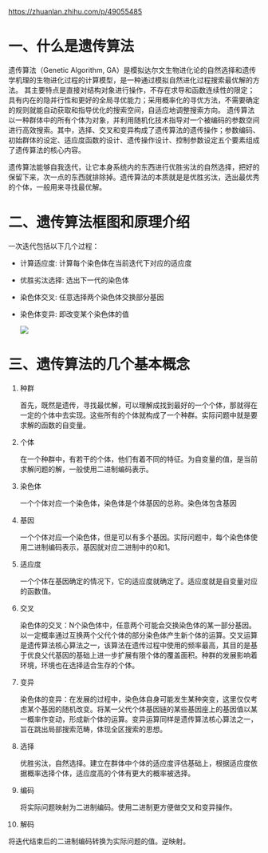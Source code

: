 https://zhuanlan.zhihu.com/p/49055485
# 一、什么是遗传算法
遗传算法（Genetic Algorithm, GA）是模拟达尔文生物进化论的自然选择和遗传学机理的生物进化过程的计算模型，是一种通过模拟自然进化过程搜索最优解的方法。
其主要特点是直接对结构对象进行操作，不存在求导和函数连续性的限定；具有内在的隐并行性和更好的全局寻优能力；采用概率化的寻优方法，不需要确定的规则就能自动获取和指导优化的搜索空间，自适应地调整搜索方向。
遗传算法以一种群体中的所有个体为对象，并利用随机化技术指导对一个被编码的参数空间进行高效搜索。其中，选择、交叉和变异构成了遗传算法的遗传操作；参数编码、初始群体的设定、适应度函数的设计、遗传操作设计、控制参数设定五个要素组成了遗传算法的核心内容。

遗传算法能够自我迭代，让它本身系统内的东西进行优胜劣汰的自然选择，把好的保留下来，次一点的东西就排除掉。遗传算法的本质就是是优胜劣汰，选出最优秀的个体，一般用来寻找最优解。
# 二、遗传算法框图和原理介绍
一次迭代包括以下几个过程：

* 计算适应度: 计算每个染色体在当前迭代下对应的适应度
* 优胜劣汰选择: 选出下一代的染色体
* 染色体交叉: 任意选择两个染色体交换部分基因
* 染色体变异: 即改变某个染色体的值

   ![](./ga.png)
  
# 三、遗传算法的几个基本概念

1. 种群

    首先，既然是遗传，寻找最优解，可以理解成找到最好的一个个体，那就得在一定的个体中去实现。这些所有的个体就构成了一个种群。实际问题中就是要求解的函数的自变量。

2. 个体

    在一个种群中，有若干的个体，他们有着不同的特征。为自变量的值，是当前求解问题的解，一般使用二进制编码表示。

3. 染色体

    一个个体对应一个染色体，染色体是个体基因的总称。染色体包含基因

4. 基因

    一个个体对应一个染色体，但是可以有多个基因。实际问题中，每个染色体使用二进制编码表示，基因就对应二进制中的0和1。

5. 适应度

    一个个体在基因确定的情况下，它的适应度就确定了。适应度就是自变量对应的函数值。

6. 交叉

    染色体的交叉：N个染色体中，任意两个可能会交换染色体的某一部分基因。以一定概率通过互换两个父代个体的部分染色体产生新个体的运算。交叉运算是遗传算法核心算法之一，该算法在遗传过程中使用的频率最高，其目的是基于优良父代基因的基础上进一步扩展有限个体的覆盖面积。种群的发展影响着环境，环境也在选择适合生存的个体。

7. 变异

    染色体的变异：在发展的过程中，染色体自身可能发生某种突变，这里仅仅考虑某个基因的随机改变。将某一父代个体基因链的某些基因座上的基因值以某一概率作变动，形成新个体的运算。变异运算同样是遗传算法核心算法之一，旨在跳出局部搜索范畴，体现全区搜索的思想。

8. 选择

    优胜劣汰，自然选择。建立在群体中个体的适应度评估基础上，根据适应度依据概率选择个体，适应度高的个体有更大的概率被选择。

9. 编码
   
   将实际问题映射为二进制编码。使用二进制更方便做交叉和变异操作。

10. 解码
   
   将迭代结束后的二进制编码转换为实际问题的值。逆映射。
